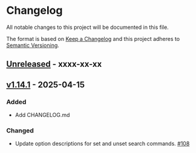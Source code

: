 # Changelog

All notable changes to this project will be documented in this file.

The format is based on [Keep a
Changelog](http://keepachangelog.com/en/1.0.0/) and this project
adheres to [Semantic Versioning](http://semver.org/spec/v2.0.0.html).

## [Unreleased] - xxxx-xx-xx

## [v1.14.1] - 2025-04-15

### Added

- Add CHANGELOG.md

### Changed

- Update option descriptions for set and unset search commands. [#108](https://github.com/sharetribe/flex-cli/pull/108)


[unreleased]: https://github.com/sharetribe/flex-cli/compare/v1.14.1...HEAD

[v1.14.1]: https://github.com/sharetribe/flex-cli/compare/v1.14.0...v1.14.1

